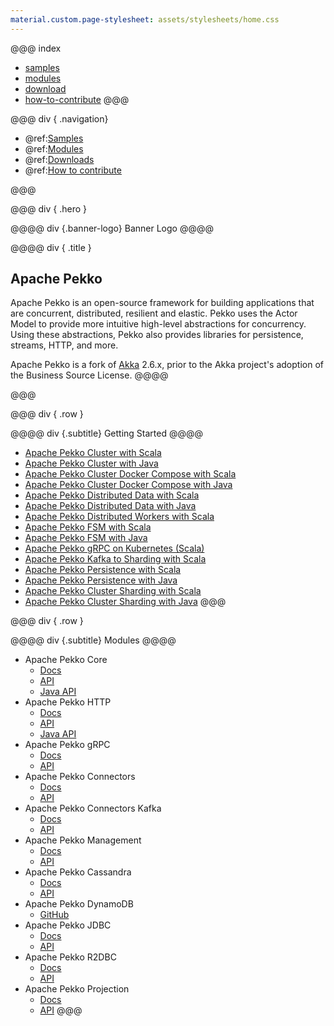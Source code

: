 ```yaml
---
material.custom.page-stylesheet: assets/stylesheets/home.css
---
```


@@@ index
 * [samples](samples.md)
 * [modules](modules.md)
 * [download](download.md)
 * [how-to-contribute](how-to-contribute.md)
@@@

@@@ div { .navigation}
* @ref:[Samples](samples.md)
* @ref:[Modules](modules.md)
* @ref:[Downloads](download.md)
* @ref:[How to contribute](how-to-contribute.md)

@@@

@@@ div { .hero }

@@@@ div {.banner-logo}
Banner Logo
@@@@

@@@@ div { .title }
## Apache Pekko

Apache Pekko is an open-source framework for building applications that are concurrent, distributed, resilient and elastic.
Pekko uses the Actor Model to provide more intuitive high-level abstractions for concurrency.
Using these abstractions, Pekko also provides libraries for persistence, streams, HTTP, and more.

Apache Pekko is a fork of [Akka](https://github.com/akka/akka) 2.6.x, prior to the Akka project's adoption of the Business Source License.
@@@@

@@@


@@@ div { .row }

@@@@ div {.subtitle}
Getting Started
@@@@

* [Apache Pekko Cluster with Scala](https://pekko.apache.org/docs/pekko-samples/current/pekko-sample-cluster-scala/)
* [Apache Pekko Cluster with Java](https://pekko.apache.org/docs/pekko-samples/current/pekko-sample-cluster-java/)
* [Apache Pekko Cluster Docker Compose with Scala](https://pekko.apache.org/docs/pekko-samples/current/pekko-sample-cluster-docker-compose-scala/)
* [Apache Pekko Cluster Docker Compose with Java](https://pekko.apache.org/docs/pekko-samples/current/pekko-sample-cluster-docker-compose-java/)
* [Apache Pekko Distributed Data with Scala](https://pekko.apache.org/docs/pekko-samples/current/pekko-sample-distributed-data-scala/)
* [Apache Pekko Distributed Data with Java](https://pekko.apache.org/docs/pekko-samples/current/pekko-sample-distributed-data-java/)
* [Apache Pekko Distributed Workers with Scala](https://pekko.apache.org/docs/pekko-samples/current/pekko-sample-distributed-data-workers-scala/)
* [Apache Pekko FSM with Scala](https://pekko.apache.org/docs/pekko-samples/current/pekko-sample-fsm-scala/)
* [Apache Pekko FSM with Java](https://pekko.apache.org/docs/pekko-samples/current/pekko-sample-fsm-java/)
* [Apache Pekko gRPC on Kubernetes (Scala)](https://pekko.apache.org/docs/pekko-samples/current/pekko-sample-grpc-kubernetes-scala/)
* [Apache Pekko Kafka to Sharding with Scala](https://pekko.apache.org/docs/pekko-samples/current/pekko-sample-kafka-to-sharding-scala/)
* [Apache Pekko Persistence with Scala](https://pekko.apache.org/docs/pekko-samples/current/pekko-sample-persistence-scala/)
* [Apache Pekko Persistence with Java](https://pekko.apache.org/docs/pekko-samples/current/pekko-sample-persistence-java/)
* [Apache Pekko Cluster Sharding with Scala](https://pekko.apache.org/docs/pekko-samples/current/pekko-sample-sharding-scala/)
* [Apache Pekko Cluster Sharding with Java](https://pekko.apache.org/docs/pekko-samples/current/pekko-sample-sharding-java/)
@@@

@@@ div { .row }

@@@@ div {.subtitle}
Modules
@@@@

* Apache Pekko Core
    * [Docs](https://pekko.apache.org/docs/pekko/current/)
    * [API](https://pekko.apache.org/api/pekko/current/)
    * [Java API](https://pekko.apache.org/japi/pekko/current/)
* Apache Pekko HTTP
    * [Docs](https://pekko.apache.org/docs/pekko-http/current/)
    * [API](https://pekko.apache.org/api/pekko-http/current/)
    * [Java API](https://pekko.apache.org/japi/pekko-http/current/)
* Apache Pekko gRPC
    * [Docs](https://pekko.apache.org/docs/pekko-grpc/current/)
    * [API](https://pekko.apache.org/api/pekko-grpc/current/)
* Apache Pekko Connectors
    * [Docs](https://pekko.apache.org/docs/pekko-connectors/current/)
    * [API](https://pekko.apache.org/api/pekko-connectors/current/)
* Apache Pekko Connectors Kafka
    * [Docs](https://pekko.apache.org/docs/pekko-connectors-kafka/current/)
    * [API](https://pekko.apache.org/api/pekko-connectors-kafka/current/)
* Apache Pekko Management
    * [Docs](https://pekko.apache.org/docs/pekko-management/current/)
    * [API](https://pekko.apache.org/api/pekko-management/current/)
* Apache Pekko Cassandra
    * [Docs](https://pekko.apache.org/docs/pekko-persistence-cassandra/current/)
    * [API](https://pekko.apache.org/api/pekko-persistence-cassandra/current/)
* Apache Pekko DynamoDB
    * [GitHub](https://github.com/apache/incubator-pekko-persistence-dynamodb)
* Apache Pekko JDBC
    * [Docs](https://pekko.apache.org/docs/pekko-persistence-jdbc/current/)
    * [API](https://pekko.apache.org/api/pekko-persistence-jdbc/current/)
* Apache Pekko R2DBC
    * [Docs](https://pekko.apache.org/docs/pekko-persistence-r2dbc/current/)
    * [API](https://pekko.apache.org/api/pekko-persistence-r2dbc/current/)
* Apache Pekko Projection
    * [Docs](https://pekko.apache.org/docs/pekko-projection/current/)
    * [API](https://pekko.apache.org/api/pekko-projection/current/)
@@@
